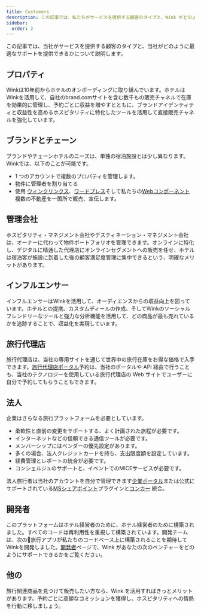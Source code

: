```yaml
---
title: Customers
description: この記事では、私たちがサービスを提供する顧客のタイプと、Wink がどのように役立つかについて説明します。
sidebar:
  order: 2
---
```

この記事では、当社がサービスを提供する顧客のタイプと、当社がどのように最適なサポートを提供できるかについて説明します。

## プロパティ

Winkは10年前からホテルのオンボーディングに取り組んでいます。ホテルはWinkを活用して、自社のbrand.comサイトを含む数千もの販売チャネルで在庫を効果的に管理し、予約ごとに収益を増やすとともに、ブランドアイデンティティと収益性を高めるホスピタリティに特化したツールを活用して直接販売チャネルを強化しています。

## ブランドとチェーン

ブランドやチェーンホテルのニーズは、単独の宿泊施設とは少し異なります。Winkでは、以下のことが可能です。

* 1 つのアカウントで複数のプロパティを管理します。
* 物件に管理者を割り当てる
* 使用 [ウィンクリンクス](/link-manager/wink-links)、[ワードプレス](/developers/wordpress)そして私たちの[Webコンポーネント](/developers/web-components)複数の不動産を一箇所で販売、宣伝します。

## 管理会社

ホスピタリティ・マネジメント会社やデスティネーション・マネジメント会社は、オーナーに代わって物件ポートフォリオを管理できます。オンラインに特化し、デジタルに精通した代理店にオンラインセグメントへの販売を任せ、ホテルは宿泊客が施設に到着した後の顧客満足度管理に集中できるという、明確なメリットがあります。

## インフルエンサー

インフルエンサーはWinkを活用して、オーディエンスからの収益向上を図っています。ホテルとの提携、カスタムディールの作成、そしてWinkのソーシャルフレンドリーなツールと強力な分析機能を活用して、どの商品が最も売れているかを追跡することで、収益化を実現しています。

## 旅行代理店

旅行代理店は、当社の専用サイトを通じて世界中の旅行在庫をお得な価格で入手できます。[旅行代理店ポータル](https://agent.wink.travel)予約は、当社のポータルや API 経由で行うことも、当社のテクノロジーを使用している旅行代理店の Web サイトでユーザーに自分で予約してもらうこともできます。

## 法人

企業はさらなる旅行プラットフォームを必要としています。

* 柔軟性と直前の変更をサポートする、よく計画された旅程が必要です。
* インターネットなどの信頼できる通信ツールが必要です。
* メンバーシップにはベンダーの優先設定があります。
* 多くの場合、法人クレジットカードを持ち、支出限度額を設定しています。
* 経費管理とレポートの統合が必要です。
* コンシェルジュのサポートと、イベントでのMICEサービスが必要です。

法人旅行者は当社のアカウントを自分で管理できます[企業ポータル](/corporate/what-is-group)または公式にサポートされている[MSシェアポイント](https://www.microsoft.com/en-us/microsoft-365/sharepoint/collaboration)プラグインと[コンカー](https://www.concur.com/) 統合。

## 開発者

このプラットフォームはホテル経営者のために、ホテル経営者のために構築されました。すべてのコードは再利用性を重視して構築されています。開発チームは、次の🦄旅行アプリが私たちのコードベース上に構築されることを期待してWinkを開発しました。[開発者](/developers/build-on-wink)ページで、Wink があなたの次のベンチャーをどのようにサポートできるかをご覧ください。

## 他の

旅行関連商品を見つけて販売したい方なら、Wink を活用すればきっとメリットがあります。予約ごとに高額なコミッションを獲得し、ホスピタリティへの情熱を行動に移しましょう。

